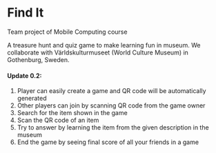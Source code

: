 # Find It
Team project of Mobile Computing course

A treasure hunt and quiz game to make learning fun in museum.
We collaborate with Världskulturmuseet (World Culture Museum) in Gothenburg, Sweden.

#### Update 0.2:

1. Player can easily create a game and QR code will be automatically generated
2. Other players can join by scanning QR code from the game owner
3. Search for the item shown in the game
4. Scan the QR code of an item
5. Try to answer by learning the item from the given description in the museum
6. End the game by seeing final score of all your friends in a game
